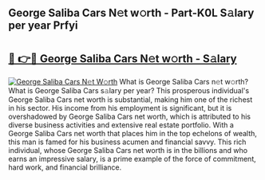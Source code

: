 ## George Saliba Cars N𝚎t w𝚘rth - Part-K0L S𝚊lary per year Prfyi

# <h2><a href="http://gc0tld.nevu.top/?p=George+Saliba+Cars">🔗 👉🔴 George Saliba Cars N𝚎t w𝚘rth - S𝚊lary</a></h2>

[![George Saliba Cars N𝚎t W𝚘rth](https://i.imgur.com/Oavwk0R.jpeg)](http://gc0tld.nevu.top/?p=George+Saliba+Cars)
What is George Saliba Cars n𝚎t w𝚘rth? What is George Saliba Cars s𝚊lary per year?
This prosperous individual's George Saliba Cars net worth is substantial, making him one of the richest in his sector. His income from his employment is significant, but it is overshadowed by George Saliba Cars net worth, which is attributed to his diverse business activities and extensive real estate portfolio. With a George Saliba Cars net worth that places him in the top echelons of wealth, this man is famed for his business acumen and financial savvy. This rich individual, whose George Saliba Cars net worth is in the billions and who earns an impressive salary, is a prime example of the force of commitment, hard work, and financial brilliance.
